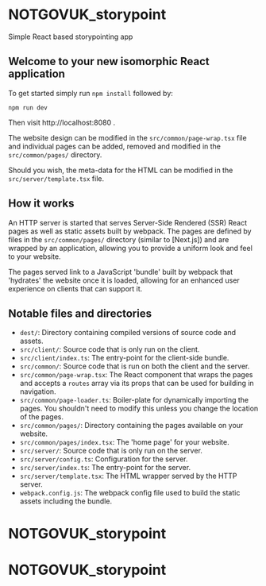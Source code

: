 NOTGOVUK_storypoint
===================

Simple React based storypointing app


Welcome to your new isomorphic React application
------------------------------------------------

To get started simply run `npm install` followed by:

```shell
npm run dev
```

Then visit http://localhost:8080 .

The website design can be modified in the `src/common/page-wrap.tsx`
file and individual pages can be added, removed and modified in the
`src/common/pages/` directory.

Should you wish, the meta-data for the HTML can be modified in the
`src/server/template.tsx` file.


How it works
------------

An HTTP server is started that serves Server-Side Rendered (SSR) React
pages as well as static assets built by webpack. The pages are defined
by files in the `src/common/pages/` directory (similar to [Next.js]) and
are wrapped by an application, allowing you to provide a uniform look
and feel to your website.

The pages served link to a JavaScript 'bundle' built by webpack that
'hydrates' the website once it is loaded, allowing for an enhanced user
experience on clients that can support it.


Notable files and directories
-----------------------------

- `dest/`: Directory containing compiled versions of source code and assets.
- `src/client/`: Source code that is only run on the client.
- `src/client/index.ts`: The entry-point for the client-side bundle.
- `src/common/`: Source code that is run on both the client and the server.
- `src/common/page-wrap.tsx`: The React component that wraps the pages and accepts a `routes` array via its props that can be used for building in navigation.
- `src/common/page-loader.ts`: Boiler-plate for dynamically importing the pages. You shouldn't need to modify this unless you change the location of the pages.
- `src/common/pages/`: Directory containing the pages available on your website.
- `src/common/pages/index.tsx`: The 'home page' for your website.
- `src/server/`: Source code that is only run on the server.
- `src/server/config.ts`: Configuration for the server.
- `src/server/index.ts`: The entry-point for the server.
- `src/server/template.tsx`: The HTML wrapper served by the HTTP server.
- `webpack.config.js`: The webpack config file used to build the static assets including the bundle.
# NOTGOVUK_storypoint
# NOTGOVUK_storypoint
